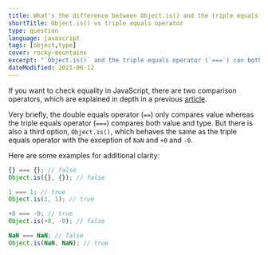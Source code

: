```yaml
---
title: What's the difference between Object.is() and the triple equals operator in JavaScript?
shortTitle: Object.is() vs triple equals operator
type: question
language: javascript
tags: [object,type]
cover: rocky-mountains
excerpt: "`Object.is()` and the triple equals operator (`===`) can both be used for equality checking in JavaScript, but when should you use each one?"
dateModified: 2021-06-12
---
```


If you want to check equality in JavaScript, there are two comparison operators, which are explained in depth in a previous [article](/blog/s/javascript-equality).

Very briefly, the double equals operator (`==`) only compares value whereas the triple equals operator (`===`) compares both value and type. But there is also a third option, `Object.is()`, which behaves the same as the triple equals operator with the exception of `NaN` and `+0` and `-0`.

Here are some examples for additional clarity:

```js
{} === {}; // false
Object.is({}, {}); // false

1 === 1; // true
Object.is(1, 1); // true

+0 === -0; // true
Object.is(+0, -0); // false

NaN === NaN; // false
Object.is(NaN, NaN); // true
```
